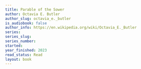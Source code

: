 ```yaml
---
title: Parable of the Sower
author: Octavia E. Butler
author_slug: octavia_e._butler
is_audiobook: false
author_info: https://en.wikipedia.org/wiki/Octavia_E._Butler
series: 
series_slug: 
series_number: 
started: 
year_finished: 2023
read_status: Read
layout: book
---
```

